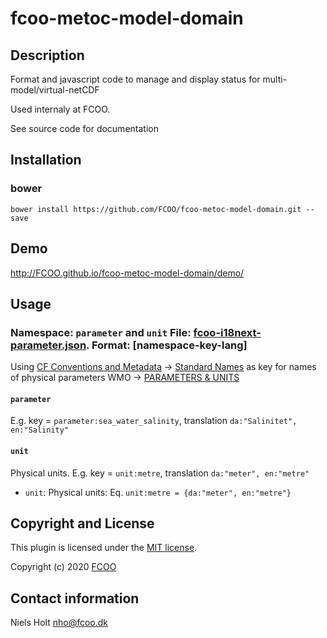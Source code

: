 # fcoo-metoc-model-domain
>


## Description

Format and javascript code to manage and display status for multi-model/virtual-netCDF

Used internaly at FCOO. 

See source code for documentation

## Installation
### bower
`bower install https://github.com/FCOO/fcoo-metoc-model-domain.git --save`

## Demo
http://FCOO.github.io/fcoo-metoc-model-domain/demo/ 

## Usage
<!-- ```var myFcooMetocModelDomain = new FcooMetocModelDomain( options );``` -->


<!-- 
### options
| Id | Type | Default | Description |
| :--: | :--: | :-----: | --- |
| options1 | boolean | true | If <code>true</code> the ... |
| options2 | string | null | Contain the ... |

### Methods

    .methods1( arg1, arg2,...): Do something
    .methods2( arg1, arg2,...): Do something else
 -->

### Namespace: `parameter` and `unit` File: [fcoo-i18next-parameter.json](https://gitlab.com/FCOO/fcoo-i18next-phrases/blob/src/data/fcoo-i18next-parameter.json). Format: [namespace-key-lang]

Using [CF Conventions and Metadata](http://cfconventions.org/index.html) -> [Standard Names](http://cfconventions.org/standard-names.html) as key for names of physical parameters
WMO -> [PARAMETERS & UNITS](http://www.nco.ncep.noaa.gov/pmb/docs/on388/table2.html)

#### `parameter`
E.g. key = `parameter:sea_water_salinity`, translation `da:"Salinitet", en:"Salinity"`

#### `unit`
Physical units.
E.g. key = `unit:metre`, translation `da:"meter", en:"metre"`

- `unit`: Physical units: Eq. `unit:metre = {da:"meter", en:"metre"}`



## Copyright and License
This plugin is licensed under the [MIT license](https://github.com/FCOO/fcoo-metoc-model-domain/LICENSE).

Copyright (c) 2020 [FCOO](https://github.com/FCOO)

## Contact information

Niels Holt nho@fcoo.dk
